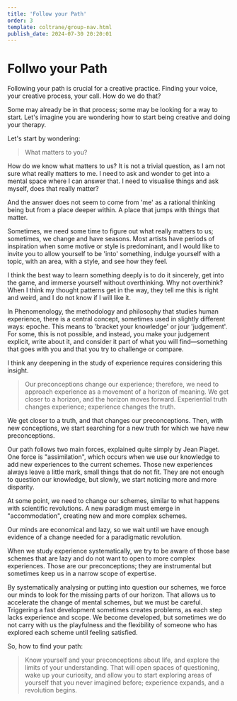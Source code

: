 ```yaml
---
title: 'Follow your Path'
order: 3
template: coltrane/group-nav.html
publish_date: 2024-07-30 20:20:01
---
```

# Follwo your Path
Following your path is crucial for a creative practice. Finding your voice, your creative process, your call. How do we do that?

Some may already be in that process; some may be looking for a way to start. Let's imagine you are wondering how to start being creative and doing your therapy. 

Let's start by wondering:
> What matters to you?

How do we know what matters to us? It is not a trivial question, as I am not sure what really matters to me. I need to ask and wonder to get into a mental space where I can answer that. I need to visualise things and ask myself, does that really matter?
 
And the answer does not seem to come from 'me' as a rational thinking being but from a place deeper within. A place that jumps with things that matter. 

Sometimes, we need some time to figure out what really matters to us; sometimes, we change and have seasons. Most artists have periods of inspiration when some motive or style is predominant, and I would like to invite you to allow yourself to be 'into' something, indulge yourself with a topic, with an area, with a style, and see how they feel. 

I think the best way to learn something deeply is to do it sincerely, get into the game, and immerse yourself without overthinking. Why not overthink? When I think my thought patterns get in the way, they tell me this is right and weird, and I do not know if I will like it. 

In Phenomenology, the methodology and philosophy that studies human experience, there is a central concept, sometimes used in slightly different ways: epoche. This means to 'bracket your knowledge' or jour 'judgement'. For some, this is not possible, and instead, you make your judgement explicit, write about it, and consider it part of what you will find—something that goes with you and that you try to challenge or compare. 

I think any deepening in the study of experience requires considering this insight.
> Our preconceptions change our experience; therefore, we need to approach experience as a movement of a horizon of meaning. We get closer to a horizon, and the horizon moves forward. Experiential truth changes experience; experience changes the truth. 

We get closer to a truth, and that changes our preconceptions. Then, with new conceptions, we start searching for a new truth for which we have new preconceptions.

Our path follows two main forces, explained quite simply by Jean Piaget. One force is "assimilation", which occurs when we use our knowledge to add new experiences to the current schemes. Those new experiences always leave a little mark, small things that do not fit. They are not enough to question our knowledge, but slowly, we start noticing more and more disparity. 

At some point, we need to change our schemes, similar to what happens with scientific revolutions. A new paradigm must emerge in "accommodation", creating new and more complex schemes. 

Our minds are economical and lazy, so we wait until we have enough evidence of a change needed for a paradigmatic revolution. 

When we study experience systematically, we try to be aware of those base schemes that are lazy and do not want to open to more complex experiences. Those are our preconceptions; they are instrumental but sometimes keep us in a narrow scope of expertise. 

By systematically analysing or putting into question our schemes, we force our minds to look for the missing parts of our horizon. That allows us to accelerate the change of mental schemes, but we must be careful. Triggering a fast development sometimes creates problems, as each step lacks experience and scope.  We become developed, but sometimes we do not carry with us the playfulness and the flexibility of someone who has explored each scheme until feeling satisfied. 

So, how to find your path: 

> Know yourself and your preconceptions about life, and explore the limits of your understanding. That will open spaces of questioning, wake up your curiosity, and allow you to start exploring areas of yourself that you never imagined before; experience expands, and a revolution begins. 


